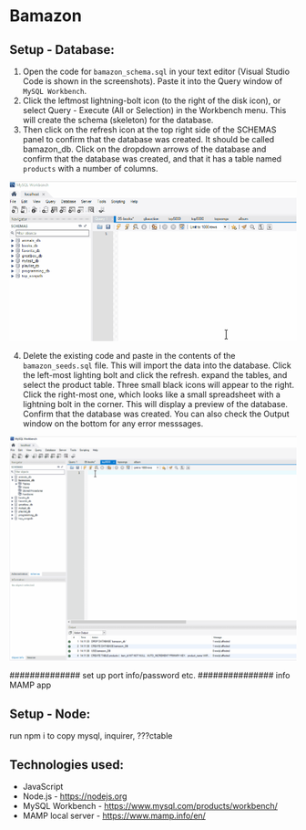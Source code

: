 # Bamazon

## Setup - Database:
1. Open the code for `bamazon_schema.sql` in your text editor (Visual Studio Code is shown in the screenshots). Paste it into the Query window of `MySQL Workbench`. 
2. Click the leftmost lightning-bolt icon (to the right of the disk icon), or select Query - Execute (All or Selection) in the Workbench menu. This will create the schema (skeleton) for the database. 
3. Then click on the refresh icon at the top right side of the SCHEMAS panel to confirm that the database was created. It should be called bamazon_db. Click on the dropdown arrows of the database and confirm that the database was created, and that it has a table named `products` with a number of columns.

![creating schema](images/gifs/run_schema.gif)

4. Delete the existing code and paste in the contents of the `bamazon_seeds.sql` file. This will import the data into the database. Click the left-most lighting bolt and click the refresh. expand the tables, and select the product table. Three small black icons will appear to the right. Click the right-most one, which looks like a small spreadsheet with a lightning bolt in the corner. This will display a preview of the database. Confirm that the database was created. You can also check the Output window on the bottom for any error messsages.

![creating seeds](images/gifs/run_seeds.gif)

############## set up port info/password etc.
############### info MAMP app

## Setup - Node:
run npm i to copy mysql, inquirer, ???ctable


## Technologies used:
* JavaScript
* Node.js - https://nodejs.org
* MySQL Workbench - https://www.mysql.com/products/workbench/
* MAMP local server - https://www.mamp.info/en/
